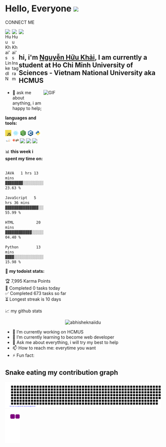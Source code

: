 # Hello, Everyone <img src="https://media.giphy.com/media/hvRJCLFzcasrR4ia7z/giphy.gif" width="45px">
<span>CONNECT ME</span>
<a href="https://www.facebook.com/nguyeen.huu.khai">
 
  <img align="left" alt="" width="22px" src="https://upload.wikimedia.org/wikipedia/commons/thumb/0/05/Facebook_Logo_%282019%29.png/1200px-Facebook_Logo_%282019%29.png" />
  
</a>

<a href="https://www.linkedin.com/in/kh%E1%BA%A3i-nguy%E1%BB%85n-19b193200/">
  <img align="left" alt="Huu Khai's LinkedIN" width="22px" src="https://raw.githubusercontent.com/peterthehan/peterthehan/master/assets/linkedin.svg" />
</a>
<a href="https://www.instagram.com/hk.da.realest/">
  <img align="left" alt="Huu Khai's Instagram" width="22px" src="https://upload.wikimedia.org/wikipedia/commons/thumb/e/e7/Instagram_logo_2016.svg/768px-Instagram_logo_2016.svg.png" />
</a>

![](https://visitor-badge.glitch.me/badge?page_id=abhisheknaiidu.abhisheknaiidu)

<br />

## hi, i'm [Nguyễn Hữu Khải](https://www.facebook.com/nguyeen.huu.khai), I am currently a student at Ho Chi Minh University of Sciences - Vietnam National University  aka HCMUS




  <img align="right" alt="GIF" src="https://github.com/abhisheknaiidu/abhisheknaiidu/blob/master/code.gif?raw=true" width="380" height="350" />
  

- 💬 ask me about anything, i am happy to help;

**languages and tools:**  

<code><img height="20" src="https://raw.githubusercontent.com/github/explore/80688e429a7d4ef2fca1e82350fe8e3517d3494d/topics/javascript/javascript.png"></code>
<code><img height="20" src="https://raw.githubusercontent.com/github/explore/80688e429a7d4ef2fca1e82350fe8e3517d3494d/topics/react/react.png"></code>
<code><img height="20" src="https://raw.githubusercontent.com/github/explore/80688e429a7d4ef2fca1e82350fe8e3517d3494d/topics/nodejs/nodejs.png"></code>
<code><img height="20" src="https://raw.githubusercontent.com/github/explore/80688e429a7d4ef2fca1e82350fe8e3517d3494d/topics/cpp/cpp.png"></code>
<code><img height="20" src="https://raw.githubusercontent.com/github/explore/80688e429a7d4ef2fca1e82350fe8e3517d3494d/topics/python/python.png"></code>
<code><img height="20" src="https://raw.githubusercontent.com/github/explore/80688e429a7d4ef2fca1e82350fe8e3517d3494d/topics/mysql/mysql.png"></code>
<code><img height="20" src="https://raw.githubusercontent.com/github/explore/80688e429a7d4ef2fca1e82350fe8e3517d3494d/topics/git/git.png"></code>
<code><img height="20" src="https://www.w3.org/html/logo/downloads/HTML5_Badge_512.png"></code>
<code><img height="20" src="https://upload.wikimedia.org/wikipedia/commons/thumb/d/d5/CSS3_logo_and_wordmark.svg/1200px-CSS3_logo_and_wordmark.svg.png"></code>
<code><img height="20" src="https://hocjava.com/wp-content/uploads/2020/11/java-logo.png"></code>



📊 **this week i spent my time on:**
<!--START_SECTION:waka-->
```text

JAVA   1 hrs 13 mins         ▓▓▓▓▓▓▓▓░░░░░░░░░░░░░░░░   23.63 % 

JavaScript   5 hrs 36 mins   ▓▓▓▓▓▓▓▓▓▓▓▓▓▓▓░░░░░░░░░   55.99 % 

HTML          20 mins        ▓▓▓▓▓▓▓▓▓▓▓▓░░░░░░░░░░░░  04.40 % 

Python        13 mins        ▓▓▓▓░░░░░░░░░░░░░░░░░░░░   15.98 % 
```
<!--END_SECTION:waka-->

🚧 **my todoist stats:**
<!-- TODO-IST:START -->
🏆  7,995 Karma Points           
🌸  Completed 0 tasks today           
✅  Completed 673 tasks so far           
⏳  Longest streak is 10 days
<!-- TODO-IST:END -->


📈 my github stats

<p align="center"> <img src="https://github-readme-stats.vercel.app/api?username=hoangdaochuz&show_icons=true&theme=gotham" alt="abhisheknaiidu" />




- 🔭 I’m currently working on HCMUS
- 🌱 I’m currently learning to become web developer
- 💬 Ask me about everything, i will try my best to help
- 📫 How to reach me: everytime you want
- ⚡ Fun fact: 

 ## Snake eating my contribution graph
 ![gitartwork](gitartwork.svg)
 ![snake gif](https://github.com/hoangdaochuz/hoangdaochuz/blob/output/github-contribution-grid-snake.gif)
